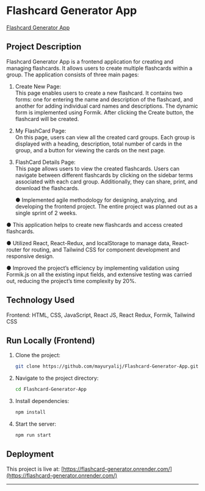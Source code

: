# Flashcard Generator App

[Flashcard Generator App](https://flashcard-generator.onrender.com/)

## Project Description

Flashcard Generator App is a frontend application for creating and managing flashcards. It allows users to create multiple flashcards within a group. The application consists of three main pages:

1. Create New Page:  
   This page enables users to create a new flashcard. It contains two forms: one for entering the name and description of the flashcard, and another for adding individual card names and descriptions. The dynamic form is implemented using Formik. After clicking the Create button, the flashcard will be created.

2. My FlashCard Page:  
   On this page, users can view all the created card groups. Each group is displayed with a heading, description, total number of cards in the group, and a button for viewing the cards on the next page.

3. FlashCard Details Page:  
   This page allows users to view the created flashcards. Users can navigate between different flashcards by clicking on the sidebar terms associated with each card group. Additionally, they can share, print, and download the flashcards.

   ● Implemented agile methodology for designing, analyzing, and developing the
frontend project. The entire project was planned out as a single sprint of 2
weeks.

● This application helps to create new flashcards and access created flashcards.

● Utilized React, React-Redux, and localStorage to manage data, React-router
for routing, and Tailwind CSS for component development and responsive
design.

● Improved the project’s efficiency by implementing validation using Formik.js
on all the existing input fields, and extensive testing was carried out, reducing
the project’s time complexity by 20%.

## Technology Used

Frontend: HTML, CSS, JavaScript, React JS, React Redux, Formik, Tailwind CSS

## Run Locally (Frontend)

1. Clone the project:

   ```bash
   git clone https://github.com/mayuryalij/Flashcard-Generator-App.git
   ```

2. Navigate to the project directory:

   ```bash
   cd Flashcard-Generator-App
   ```

3. Install dependencies:

   ```bash
   npm install
   ```

4. Start the server:

   ```bash
   npm run start
   ```

## Deployment

This project is live at: [https://flashcard-generator.onrender.com/](https://flashcard-generator.onrender.com/)

---

